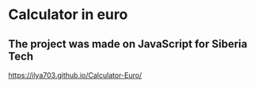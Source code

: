 # Calculator in euro

## The project was made on JavaScript for Siberia Tech

https://ilya703.github.io/Calculator-Euro/
